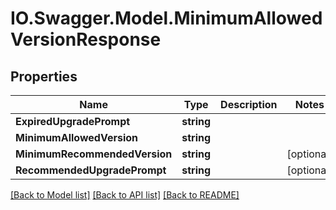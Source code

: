 # IO.Swagger.Model.MinimumAllowedVersionResponse
## Properties

Name | Type | Description | Notes
------------ | ------------- | ------------- | -------------
**ExpiredUpgradePrompt** | **string** |  | 
**MinimumAllowedVersion** | **string** |  | 
**MinimumRecommendedVersion** | **string** |  | [optional] 
**RecommendedUpgradePrompt** | **string** |  | [optional] 

[[Back to Model list]](../README.md#documentation-for-models) [[Back to API list]](../README.md#documentation-for-api-endpoints) [[Back to README]](../README.md)

